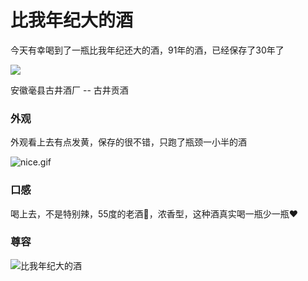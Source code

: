# 比我年纪大的酒

今天有幸喝到了一瓶比我年纪还大的酒，91年的酒，已经保存了30年了

![](https://0.z.wiki/images/20220227/4907eaa1687d495faf3c1d7f9b6fbd8d.png)

安徽毫县古井酒厂 -- 古井贡酒


### 外观

外观看上去有点发黄，保存的很不错，只跑了瓶颈一小半的酒

![nice.gif](https://0.z.wiki/images/20220227/b8b16d4a4b884884a293f24f2a9bc787.gif)

### 口感

喝上去，不是特别辣，55度的老酒🍶，浓香型，这种酒真实喝一瓶少一瓶❤️


### 尊容

![比我年纪大的酒](https://0.z.wiki/images/20220227/96600ab4dc7e46448707c3d9deca6e4a.png)

